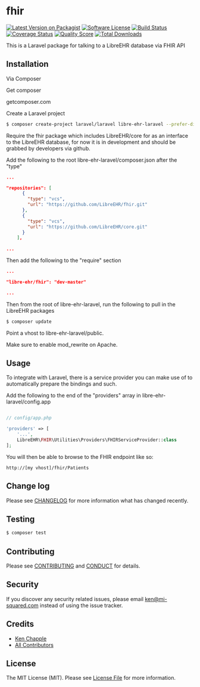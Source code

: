 # fhir

[![Latest Version on Packagist][ico-version]][link-packagist]
[![Software License][ico-license]](LICENSE.md)
[![Build Status][ico-travis]][link-travis]
[![Coverage Status][ico-scrutinizer]][link-scrutinizer]
[![Quality Score][ico-code-quality]][link-code-quality]
[![Total Downloads][ico-downloads]][link-downloads]

This is a Laravel package for talking to a LibreEHR database via FHIR API

## Installation

Via Composer

Get composer

getcomposer.com

Create a Laravel project
``` bash
$ composer create-project laravel/laravel libre-ehr-laravel --prefer-dist
```

Require the fhir package which includes LibreEHR/core for as an interface to the LibreEHR database, for now it is in development and should be grabbed by developers via github.

Add the following to the root libre-ehr-laravel/composer.json after the "type"
``` json
...

"repositories": [
      {
        "type": "vcs",
        "url": "https://github.com/LibreEHR/fhir.git"
      },
      {
        "type": "vcs",
        "url": "https://github.com/LibreEHR/core.git"
      }
    ],
    
...
```

Then add the following to the "require" section
``` json
...

"libre-ehr/fhir": "dev-master"

...
```

Then from the root of libre-ehr-laravel, run the following to pull in the LibreEHR packages

``` bash
$ composer update
```

Point a vhost to libre-ehr-laravel/public. 

Make sure to enable mod_rewrite on Apache.

## Usage

To integrate with Laravel, there is a service provider you can make use of to automatically prepare the bindings and such.

Add the following to the end of the "providers" array in libre-ehr-laravel/config.app

```php

// config/app.php

'providers' => [
    '...',
    LibreEHR\FHIR\Utilities\Providers\FHIRServiceProvider::class
];
```

You will then be able to browse to the FHIR endpoint like so:

```pre
http://[my vhost]/fhir/Patients
````

## Change log

Please see [CHANGELOG](CHANGELOG.md) for more information what has changed recently.

## Testing

``` bash
$ composer test
```

## Contributing

Please see [CONTRIBUTING](CONTRIBUTING.md) and [CONDUCT](CONDUCT.md) for details.

## Security

If you discover any security related issues, please email ken@mi-squared.com instead of using the issue tracker.

## Credits

- [Ken Chapple][link-author]
- [All Contributors][link-contributors]

## License

The MIT License (MIT). Please see [License File](LICENSE.md) for more information.

[ico-version]: https://img.shields.io/packagist/v/LibreEHR/fhir.svg?style=flat-square
[ico-license]: https://img.shields.io/badge/license-MIT-brightgreen.svg?style=flat-square
[ico-travis]: https://img.shields.io/travis/LibreEHR/fhir/master.svg?style=flat-square
[ico-scrutinizer]: https://img.shields.io/scrutinizer/coverage/g/LibreEHR/fhir.svg?style=flat-square
[ico-code-quality]: https://img.shields.io/scrutinizer/g/LibreEHR/fhir.svg?style=flat-square
[ico-downloads]: https://img.shields.io/packagist/dt/LibreEHR/fhir.svg?style=flat-square

[link-packagist]: https://packagist.org/packages/LibreEHR/fhir
[link-travis]: https://travis-ci.org/LibreEHR/fhir
[link-scrutinizer]: https://scrutinizer-ci.com/g/LibreEHR/fhir/code-structure
[link-code-quality]: https://scrutinizer-ci.com/g/LibreEHR/fhir
[link-downloads]: https://packagist.org/packages/LibreEHR/fhir
[link-author]: https://github.com/kchapple
[link-contributors]: ../../contributors
